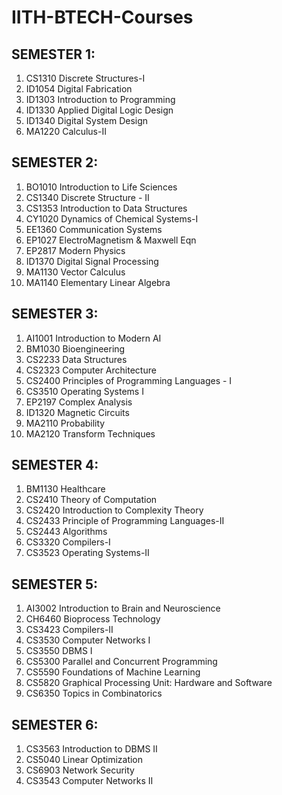 # IITH-BTECH-Courses

## SEMESTER 1:
1.  CS1310 Discrete Structures-I
2.  ID1054 Digital Fabrication
3.  ID1303 Introduction to Programming
4.  ID1330 Applied Digital Logic Design 
5.  ID1340 Digital System Design
6.  MA1220 Calculus-II


## SEMESTER 2:
1. BO1010 Introduction to Life Sciences
2. CS1340 Discrete Structure - II
3. CS1353 Introduction to Data Structures
4. CY1020 Dynamics of Chemical Systems-I
5. EE1360 Communication Systems
6. EP1027 ElectroMagnetism & Maxwell Eqn
7. EP2817 Modern Physics
8. ID1370 Digital Signal Processing
9. MA1130 Vector Calculus
10. MA1140 Elementary Linear Algebra

## SEMESTER 3:
1.  AI1001 Introduction to Modern AI
2.  BM1030 Bioengineering
3.  CS2233 Data Structures
4.  CS2323 Computer Architecture
5.  CS2400 Principles of Programming Languages - I
6.  CS3510 Operating Systems I
7.  EP2197 Complex Analysis
8.  ID1320 Magnetic Circuits
9.   MA2110 Probability
10.  MA2120 Transform Techniques

## SEMESTER 4:
1.  BM1130 Healthcare
2.  CS2410 Theory of Computation
3.  CS2420 Introduction to Complexity Theory
4.  CS2433 Principle of Programming Languages-II
5.  CS2443 Algorithms
6.  CS3320 Compilers-I
7.  CS3523 Operating Systems-II

## SEMESTER 5:
1. AI3002 Introduction to Brain and Neuroscience
2. CH6460 Bioprocess Technology
3. CS3423 Compilers-II
4. CS3530 Computer Networks I
5. CS3550 DBMS I
6. CS5300 Parallel and Concurrent Programming
7. CS5590 Foundations of Machine Learning
8. CS5820 Graphical Processing Unit: Hardware and Software
9. CS6350 Topics in Combinatorics

## SEMESTER 6:
1. CS3563 Introduction to DBMS II
2. CS5040 Linear Optimization
3. CS6903 Network Security
4. CS3543 Computer Networks II